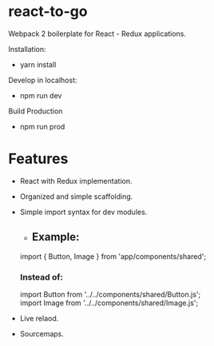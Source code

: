 # react-to-go

Webpack 2 boilerplate for React - Redux applications.

Installation:

- yarn install

Develop in localhost: 

- npm run dev

Build Production

- npm run prod

# Features

- React with Redux implementation.
- Organized and simple scaffolding.
- Simple import syntax for dev modules. 
    - ## Example:  
    import { Button, Image } from 'app/components/shared';  
    ### Instead of:
    import Button from '../../components/shared/Button.js';  
    import Image from '../../components/shared/Image.js';  
    
- Live relaod.
- Sourcemaps.